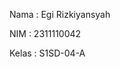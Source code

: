 <p align="left">Nama  : Egi Rizkiyansyah</p>
<p align="left">NIM   : 2311110042</p>
<p align="left">Kelas : S1SD-04-A</p>